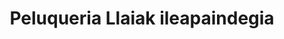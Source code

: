 ---
title: "Peluqueria Llaiak ileapaindegia"
url: /bera/peluqueria-llaiak-ileapaindegia/
shop: Friseur
---